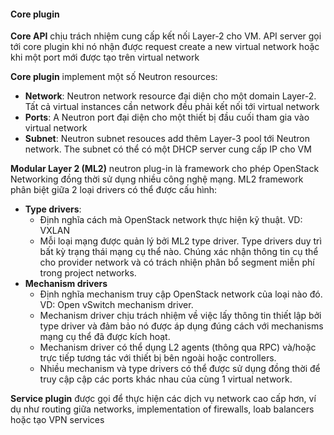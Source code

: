 #### Core plugin
**Core API** chịu trách nhiệm cung cấp kết nối Layer-2 cho VM. API server gọi tới core plugin khi nó nhận được request create a new virtual network hoặc khi một port mới được tạo trên virtual network

**Core plugin** implement một số Neutron resources:
- **Network**: Neutron network resource đại diện cho một domain Layer-2. Tất cả virtual instances cần network đều phải kết nối tới virtual network
- **Ports**: A Neutron port đại diện cho một thiết bị đầu cuối tham gia vào virtual network
- **Subnet**: Neutron subnet resouces add thêm Layer-3 pool tới Neutron network. The subnet có thể có một DHCP server cung cấp IP cho VM

**Modular Layer 2 (ML2)** neutron plug-in là framework cho phép OpenStack Networking đồng thời sử dụng nhiều công nghệ mạng. ML2 framework phân biệt giữa 2 loại drivers có thể được cấu hình:

- **Type drivers**:
  - Định nghĩa cách mà OpenStack network thực hiện kỹ thuật. VD: VXLAN
  - Mỗi loại mạng được quản lý bởi ML2 type driver. Type drivers duy trì bất kỳ trạng thái mạng cụ thể nào. Chúng xác nhận thông tin cụ thể cho provider network và có trách nhiện phân bổ segment miễn phí trong project networks.
- **Mechanism drivers**
  - Định nghĩa mechanism truy cập OpenStack network của loại nào đó. VD: Open vSwitch mechanism driver.
  - Mechanism driver chịu trách nhiệm về việc lấy thông tin thiết lập bởi type driver và đảm bảo nó được áp dụng đúng cách với mechanisms mạng cụ thể đã được kích hoạt.
  - Mechanism driver có thể dụng L2 agents (thông qua RPC) và/hoặc trực tiếp tương tác với thiết bị bên ngoài hoặc controllers.
  - Nhiều mechanism và type drivers có thể được sử dụng đồng thời để truy cập cập các ports khác nhau của cùng 1 virtual network.

**Service plugin** được gọi để thực hiện các dịch vụ network cao cấp hơn, ví dụ như routing giữa networks, implementation of firewalls, loab balancers hoặc tạo VPN services
